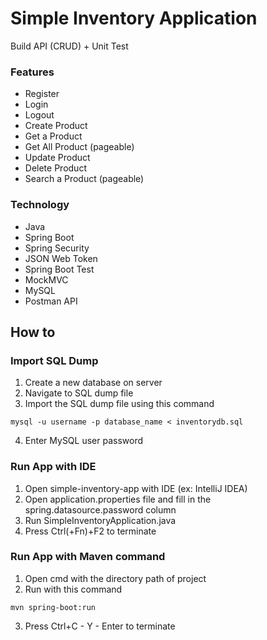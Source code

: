 # Simple Inventory Application

Build API (CRUD) + Unit Test

### Features

- Register
- Login
- Logout
- Create Product
- Get a Product
- Get All Product (pageable)
- Update Product
- Delete Product
- Search a Product (pageable)

### Technology

- Java
- Spring Boot
- Spring Security
- JSON Web Token
- Spring Boot Test
- MockMVC
- MySQL
- Postman API

## How to
### Import SQL Dump
1. Create a new database on server
2. Navigate to SQL dump file
3. Import the SQL dump file using this command
```
mysql -u username -p database_name < inventorydb.sql
```
4. Enter MySQL user password

### Run App with IDE
1. Open simple-inventory-app with IDE (ex: IntelliJ IDEA)
2. Open application.properties file and fill in the spring.datasource.password column
3. Run SimpleInventoryApplication.java
4. Press Ctrl(+Fn)+F2 to terminate 

### Run App with Maven command
1. Open cmd with the directory path of project
2. Run with this command
```
mvn spring-boot:run
```
3. Press Ctrl+C - Y - Enter to terminate